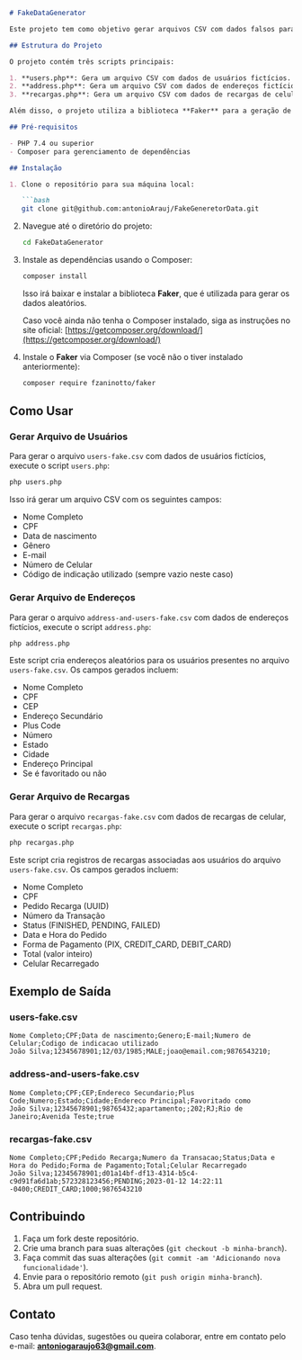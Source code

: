 ```markdown
# FakeDataGenerator

Este projeto tem como objetivo gerar arquivos CSV com dados falsos para simulação de usuários, endereços e recargas. É útil para testes de sistemas, desenvolvimento e automação de processos em ambientes de testes.

## Estrutura do Projeto

O projeto contém três scripts principais:

1. **users.php**: Gera um arquivo CSV com dados de usuários fictícios.
2. **address.php**: Gera um arquivo CSV com dados de endereços fictícios associados a cada usuário.
3. **recargas.php**: Gera um arquivo CSV com dados de recargas de celular associadas aos usuários.

Além disso, o projeto utiliza a biblioteca **Faker** para a geração de dados aleatórios.

## Pré-requisitos

- PHP 7.4 ou superior
- Composer para gerenciamento de dependências

## Instalação

1. Clone o repositório para sua máquina local:

   ```bash
   git clone git@github.com:antonioArauj/FakeGeneretorData.git
   ```

2. Navegue até o diretório do projeto:

   ```bash
   cd FakeDataGenerator
   ```

3. Instale as dependências usando o Composer:

   ```bash
   composer install
   ```

   Isso irá baixar e instalar a biblioteca **Faker**, que é utilizada para gerar os dados aleatórios.

   Caso você ainda não tenha o Composer instalado, siga as instruções no site oficial: [https://getcomposer.org/download/](https://getcomposer.org/download/)

4. Instale o **Faker** via Composer (se você não o tiver instalado anteriormente):

   ```bash
   composer require fzaninotto/faker
   ```

## Como Usar

### Gerar Arquivo de Usuários

Para gerar o arquivo `users-fake.csv` com dados de usuários fictícios, execute o script `users.php`:

```bash
php users.php
```

Isso irá gerar um arquivo CSV com os seguintes campos:

- Nome Completo
- CPF
- Data de nascimento
- Gênero
- E-mail
- Número de Celular
- Código de indicação utilizado (sempre vazio neste caso)

### Gerar Arquivo de Endereços

Para gerar o arquivo `address-and-users-fake.csv` com dados de endereços fictícios, execute o script `address.php`:

```bash
php address.php
```

Este script cria endereços aleatórios para os usuários presentes no arquivo `users-fake.csv`. Os campos gerados incluem:

- Nome Completo
- CPF
- CEP
- Endereço Secundário
- Plus Code
- Número
- Estado
- Cidade
- Endereço Principal
- Se é favoritado ou não

### Gerar Arquivo de Recargas

Para gerar o arquivo `recargas-fake.csv` com dados de recargas de celular, execute o script `recargas.php`:

```bash
php recargas.php
```

Este script cria registros de recargas associadas aos usuários do arquivo `users-fake.csv`. Os campos gerados incluem:

- Nome Completo
- CPF
- Pedido Recarga (UUID)
- Número da Transação
- Status (FINISHED, PENDING, FAILED)
- Data e Hora do Pedido
- Forma de Pagamento (PIX, CREDIT_CARD, DEBIT_CARD)
- Total (valor inteiro)
- Celular Recarregado

## Exemplo de Saída

### users-fake.csv

```csv
Nome Completo;CPF;Data de nascimento;Genero;E-mail;Numero de Celular;Codigo de indicacao utilizado
João Silva;12345678901;12/03/1985;MALE;joao@email.com;9876543210;
```

### address-and-users-fake.csv

```csv
Nome Completo;CPF;CEP;Endereco Secundario;Plus Code;Numero;Estado;Cidade;Endereco Principal;Favoritado como
João Silva;12345678901;98765432;apartamento;;202;RJ;Rio de Janeiro;Avenida Teste;true
```

### recargas-fake.csv

```csv
Nome Completo;CPF;Pedido Recarga;Numero da Transacao;Status;Data e Hora do Pedido;Forma de Pagamento;Total;Celular Recarregado
João Silva;12345678901;d01a14bf-df13-4314-b5c4-c9d91fa6d1ab;572328123456;PENDING;2023-01-12 14:22:11 -0400;CREDIT_CARD;1000;9876543210
```

## Contribuindo

1. Faça um fork deste repositório.
2. Crie uma branch para suas alterações (`git checkout -b minha-branch`).
3. Faça commit das suas alterações (`git commit -am 'Adicionando nova funcionalidade'`).
4. Envie para o repositório remoto (`git push origin minha-branch`).
5. Abra um pull request.

## Contato

Caso tenha dúvidas, sugestões ou queira colaborar, entre em contato pelo e-mail: **antoniogaraujo63@gmail.com**.
```
